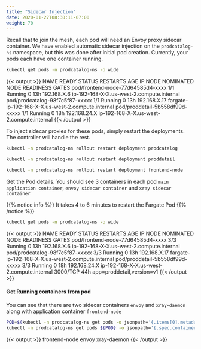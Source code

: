 ```yaml
---
title: "Sidecar Injection"
date: 2020-01-27T08:30:11-07:00
weight: 70
---
```


Recall that to join the mesh, each pod will need an Envoy proxy sidecar container. We have enabled automatic sidecar injection on the `prodcatalog-ns` namespace, but this was done after initial pod creation. Currently, your pods each have one container running.

```bash
kubectl get pods -n prodcatalog-ns -o wide
```

{{< output >}}
NAME                                 READY   STATUS    RESTARTS   AGE   IP               NODE                                                   NOMINATED NODE   READINESS GATES
pod/frontend-node-77d64585d4-xxxx   1/1     Running   0          13h   192.168.X.6     ip-192-168-X-X.us-west-2.compute.internal           <none>           <none>
pod/prodcatalog-98f7c5f87-xxxxx      1/1     Running   0          13h   192.168.X.17   fargate-ip-192-168-X-X.us-west-2.compute.internal   <none>           <none>
pod/proddetail-5b558df99d-xxxxx      1/1     Running   0          18h   192.168.24.X   ip-192-168-X-X.us-west-2.compute.internal            <none>           <none>
{{< /output >}}

To inject sidecar proxies for these pods, simply restart the deployments. The controller will handle the rest.

```bash
kubectl -n prodcatalog-ns rollout restart deployment prodcatalog

kubectl -n prodcatalog-ns rollout restart deployment proddetail 

kubectl -n prodcatalog-ns rollout restart deployment frontend-node
```

Get the Pod details. You should see 3 containers in each pod `main application container`, `envoy sidecar container` and `xray sidecar container`

{{% notice info %}}
It takes 4 to 6 minutes to restart the Fargate Pod
{{% /notice %}}

```bash
kubectl get pods -n prodcatalog-ns -o wide
```

{{< output >}}
NAME                                 READY   STATUS    RESTARTS   AGE   IP               NODE                                                   NOMINATED NODE   READINESS GATES
pod/frontend-node-77d64585d4-xxxx   3/3     Running   0          13h   192.168.X.6     ip-192-168-X-X.us-west-2.compute.internal           <none>           <none>
pod/prodcatalog-98f7c5f87-xxxxx      3/3     Running   0          13h   192.168.X.17   fargate-ip-192-168-X-X.us-west-2.compute.internal   <none>           <none>
pod/proddetail-5b558df99d-xxxxx      3/3     Running   0          18h   192.168.24.X   ip-192-168-X-X.us-west-2.compute.internal            <none>           <none>                                                                       3000/TCP       44h   app=proddetail,version=v1
{{< /output >}}

#### Get Running containers from pod
You can see that there are two sidecar containers `envoy` and `xray-daemon` along with application container `frontend-node`

```bash
POD=$(kubectl -n prodcatalog-ns get pods -o jsonpath='{.items[0].metadata.name}')
kubectl -n prodcatalog-ns get pods ${POD} -o jsonpath='{.spec.containers[*].name}'; echo
```
{{< output >}}
frontend-node envoy xray-daemon
{{< /output >}}

